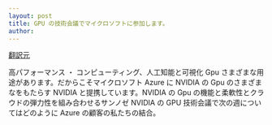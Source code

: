 ```yaml
---
layout: post
title: GPU の技術会議でマイクロソフトに参加します。 
author: 
---
```

[翻訳元](https://azure.microsoft.com/blog/join-microsoft-at-the-gpu-technology-conference/)

高パフォーマンス ・ コンピューティング、人工知能と可視化 Gpu さまざまな用途があります。だからこそマイクロソフト Azure に NVIDIA の Gpu のさまざまなをもたらす NVIDIA と提携しています。NVIDIA の Gpu の機能と柔軟性とクラウドの弾力性を組み合わせるサンノゼ NVIDIA の GPU 技術会議で次の週についてはどのように Azure の顧客の私たちの結合。